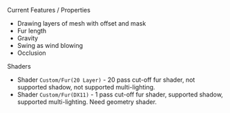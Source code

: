 Current Features / Properties
* Drawing layers of mesh with offset and mask
* Fur length
* Gravity
* Swing as wind blowing
* Occlusion

Shaders
* Shader `Custom/Fur(20 Layer)` - 20 pass cut-off fur shader, not supported shadow, not supported multi-lighting.
* Shader `Custom/Fur(DX11)` - 1 pass cut-off fur shader, supported shadow, supported multi-lighting. Need geometry shader.